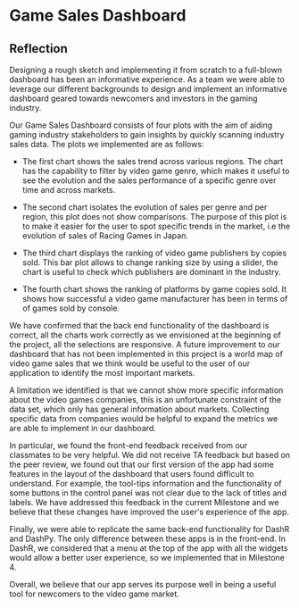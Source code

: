 # Game Sales Dashboard

## Reflection

Designing a rough sketch and implementing it from scratch to a full-blown dashboard has been an informative experience. As a team we were able to leverage our different backgrounds to design and implement an informative dashboard geared towards newcomers and investors in the gaming industry.

Our Game Sales Dashboard consists of four plots with the aim of aiding gaming industry stakeholders to gain insights by quickly scanning industry sales data. The plots we implemented are as follows:

   - The first chart shows the sales trend across various regions.  The chart has the capability to filter by video game genre, which makes it useful to see the evolution and the sales performance of a specific genre over time and across markets.

   - The second chart isolates the evolution of sales per genre and per region, this plot does not show comparisons. The purpose of this plot is to make it easier for the user to spot specific trends in the market, i.e the evolution of sales of Racing Games in Japan.

   - The third chart displays the ranking of video game publishers by copies sold. This bar plot allows to change ranking size by using a slider, the chart is useful to check which publishers are dominant in the industry.

   - The fourth chart shows the ranking of platforms by game copies sold. It shows how successful a video game manufacturer has been in terms of of games sold by console.

We have confirmed that the back end  functionality of the dashboard is correct, all the charts work correctly as we envisioned at the beginning of the project, all the selections are responsive.  A future improvement to our dashboard that has not been implemented in this project is a world map of video game sales that we think would be useful to the user of our application to identify the most important markets.

A limitation we identified is that we cannot show more specific information about the video games companies, this is an unfortunate constraint of the data set, which only has general information about markets. Collecting specific data from companies would be helpful to expand the metrics we are able to implement in our dashboard.

In particular, we found the front-end feedback received from our classmates to be very helpful. We did not receive TA feedback but based on the peer review, we found out that our first version of the app had some features in the layout of the dashboard that users found difficult to understand. For example, the tool-tips information and the functionality of some buttons in the control panel was not clear due to the lack of titles and labels. We have addressed this feedback in the current Milestone and we believe that these changes have improved the user's experience of the app.

Finally, we were able to replicate the same back-end functionality for  DashR and DashPy. The only difference between these apps is in the front-end. In DashR, we considered that a menu at the top of the app with all the widgets would allow a better user experience, so we implemented that in Milestone 4.

Overall, we believe that our app serves its purpose well in being a useful tool for newcomers to the video game market.
